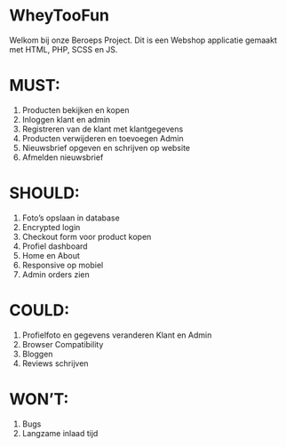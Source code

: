 # WheyTooFun
Welkom bij onze Beroeps Project. Dit is een Webshop 
applicatie gemaakt met HTML, PHP, SCSS en JS. 

# MUST:
1.	Producten bekijken en kopen
2.	Inloggen klant en admin
3.	Registreren van de klant met klantgegevens
4.	Producten verwijderen en toevoegen Admin 
5.	Nieuwsbrief opgeven en schrijven op website
6.	Afmelden nieuwsbrief

# SHOULD: 
1.	Foto’s opslaan in database
2.	Encrypted login 
3.	Checkout form voor product kopen
4.	Profiel dashboard
5.	Home en About 
6.	Responsive op mobiel
7.	Admin orders zien
 

# COULD:
1.	Profielfoto en gegevens veranderen Klant en Admin 
2.	Browser Compatibility
3.	Bloggen
4.	Reviews schrijven

# WON’T:
1.	Bugs
2.	Langzame inlaad tijd 